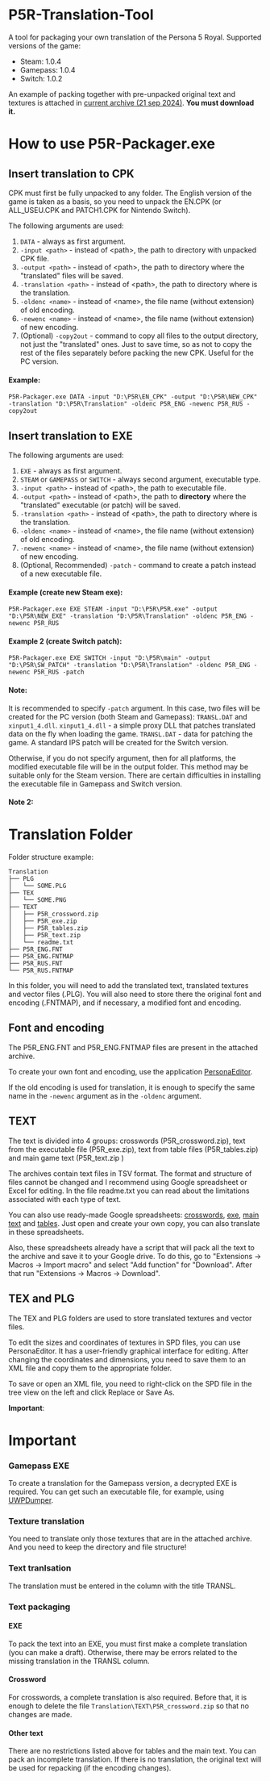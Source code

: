 ﻿# P5R-Translation-Tool

A tool for packaging your own translation of the Persona 5 Royal.
Supported versions of the game:
* Steam: 1.0.4
* Gamepass: 1.0.4
* Switch: 1.0.2

An example of packing together with pre-unpacked original text and textures is attached in [current archive (21 sep 2024)](https://drive.google.com/file/d/1-nPeoZfIy_sDoG_6VgwVXzoYb5sCO3KQ). **You must download it.**

# How to use P5R-Packager.exe
## Insert translation to CPK

CPK must first be fully unpacked to any folder.
The English version of the game is taken as a basis, so you need to unpack the EN.CPK (or ALL_USEU.CPK and PATCH1.CPK for Nintendo Switch).

The following arguments are used:
1. `DATA` - always as first argument.
2. `-input <path>` - instead of \<path\>, the path to directory with unpacked CPK file.
3. `-output <path>` - instead of \<path\>, the path to directory where the "translated" files will be saved.
4. `-translation <path>` - instead of \<path\>, the path to directory where is the translation.
5. `-oldenc <name>` - instead of \<name\>, the file name (without extension) of old encoding.
6. `-newenc <name>` - instead of \<name\>, the file name (without extension) of new encoding.
7. (Optional) `-copy2out` - command to copy all files to the output directory, not just the "translated" ones. Just to save time, so as not to copy the rest of the files separately before packing the new CPK. Useful for the PC version.

#### Example:
`P5R-Packager.exe DATA -input "D:\P5R\EN_CPK" -output "D:\P5R\NEW_CPK" -translation "D:\P5R\Translation" -oldenc P5R_ENG -newenc P5R_RUS -copy2out`

## Insert translation to EXE

The following arguments are used:
1. `EXE` - always as first argument.
2. `STEAM` or `GAMEPASS` or `SWITCH` - always second argument, executable type.
2. `-input <path>` - instead of \<path\>, the path to executable file.
3. `-output <path>` - instead of \<path\>, the path to **directory** where the "translated" executable (or patch) will be saved.
4. `-translation <path>` - instead of \<path\>, the path to directory where is the translation.
5. `-oldenc <name>` - instead of \<name\>, the file name (without extension) of old encoding.
6. `-newenc <name>` - instead of \<name\>, the file name (without extension) of new encoding.
7. (Optional, Recommended) `-patch` - command to create a patch instead of a new executable file.

#### Example (create new Steam exe):
`P5R-Packager.exe EXE STEAM -input "D:\P5R\P5R.exe" -output "D:\P5R\NEW_EXE" -translation "D:\P5R\Translation" -oldenc P5R_ENG -newenc P5R_RUS`
#### Example 2 (create Switch patch):
`P5R-Packager.exe EXE SWITCH -input "D:\P5R\main" -output "D:\P5R\SW_PATCH" -translation "D:\P5R\Translation" -oldenc P5R_ENG -newenc P5R_RUS -patch`

#### Note:
It is recommended to specify `-patch` argument.
In this case, two files will be created for the PC version (both Steam and Gamepass): `TRANSL.DAT` and `xinput1_4.dll`. `xinput1_4.dll` - a simple proxy DLL that patches translated data on the fly when loading the game. `TRANSL.DAT` - data for patching the game.
A standard IPS patch will be created for the Switch version.

Otherwise, if you do not specify argument, then for all platforms, the modified executable file will be in the output folder. This method may be suitable only for the Steam version. There are certain difficulties in installing the executable file in Gamepass and Switch version.

#### Note 2:

# Translation Folder

Folder structure example:
```
Translation
├── PLG
│   └── SOME.PLG
├── TEX
│   └── SOME.PNG
├── TEXT
│   ├── P5R_crossword.zip
│   ├── P5R_exe.zip
│   ├── P5R_tables.zip
│   ├── P5R_text.zip
│   └── readme.txt
├── P5R_ENG.FNT
├── P5R_ENG.FNTMAP
├── P5R_RUS.FNT
└── P5R_RUS.FNTMAP
```

In this folder, you will need to add the translated text, translated textures and vector files (.PLG). You will also need to store there the original font and encoding (.FNTMAP), and if necessary, a modified font and encoding.

## Font and encoding

The P5R_ENG.FNT and P5R_ENG.FNTMAP files are present in the attached archive.

To create your own font and encoding, use the application [PersonaEditor](https://github.com/Meloman19/PersonaEditor).

If the old encoding is used for translation, it is enough to specify the same name in the `-newenc` argument as in the `-oldenc` argument.

## TEXT

The text is divided into 4 groups: crosswords (P5R_crossword.zip), text from the executable file (P5R_exe.zip), text from table files (P5R_tables.zip) and main game text (P5R_text.zip )

The archives contain text files in TSV format. The format and structure of files cannot be changed and I recommend using Google spreadsheet or Excel for editing. In the file readme.txt you can read about the limitations associated with each type of text.

You can also use ready-made Google spreadsheets: [сrosswords](https://docs.google.com/spreadsheets/d/1E__7Hg7GzCPpqybmc5k-O8gz9aRjZFkulE2nNhZC23k), [exe](https://docs.google.com/spreadsheets/d/1qBjBim8zqVx4W6pUXSQF1gxuX6PYjauvzD1uq6vrHDc), [main text](https://docs.google.com/spreadsheets/d/1ECJy0gnOeqJLQTE7YhbnYG8j_BXYwVzdAFg6uiFSiL8) and [tables](https://docs.google.com/spreadsheets/d/1zhP6AgLfeqK1HTO4T0tmx_PLZ2SXvVSGOLh7RUm1m0I). Just open and create your own copy, you can also translate in these spreadsheets.

Also, these spreadsheets already have a script that will pack all the text to the archive and save it to your Google drive. To do this, go to "Extensions -> Macros -> Import macro" and select "Add function" for "Download". After that run "Extensions -> Macros -> Download".

## TEX and PLG

The TEX and PLG folders are used to store translated textures and vector files.

To edit the sizes and coordinates of textures in SPD files, you can use PersonaEditor. It has a user-friendly graphical interface for editing. After changing the coordinates and dimensions, you need to save them to an XML file and copy them to the appropriate folder.

To save or open an XML file, you need to right-click on the SPD file in the tree view on the left and click Replace or Save As.

**Important**: 

# Important

### Gamepass EXE
To create a translation for the Gamepass version, a decrypted EXE is required. You can get such an executable file, for example, using [UWPDumper](https://github.com/Wunkolo/UWPDumper).

### Texture translation
You need to translate only those textures that are in the attached archive. And you need to keep the directory and file structure!

### Text tranlsation
The translation must be entered in the column with the title TRANSL.

### Text packaging
#### EXE
To pack the text into an EXE, you must first make a complete translation (you can make a draft). Otherwise, there may be errors related to the missing translation in the TRANSL column.
#### Crossword
For crosswords, a complete translation is also required. Before that, it is enough to delete the file `Translation\TEXT\P5R_crossword.zip` so that no changes are made.
#### Other text
There are no restrictions listed above for tables and the main text. You can pack an incomplete translation. If there is no translation, the original text will be used for repacking (if the encoding changes).